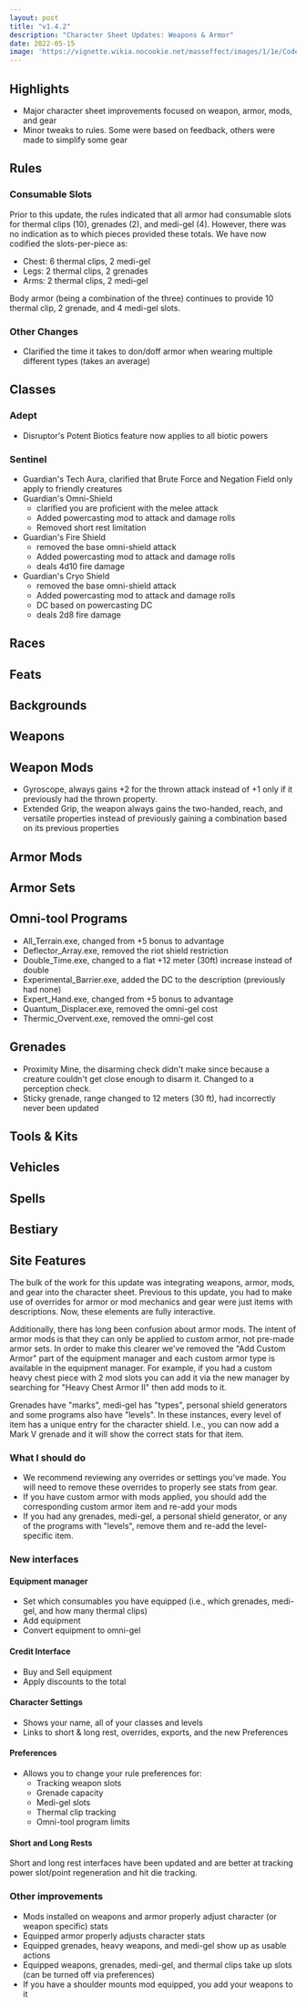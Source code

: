 ```yaml
---
layout: post
title: "v1.4.2"
description: "Character Sheet Updates: Weapons & Armor"
date: 2022-05-15
image: 'https://vignette.wikia.nocookie.net/masseffect/images/1/1e/Codex_ME_-_Upgrades.png/revision/latest?cb=20210715160429'
---
```


## Highlights

- Major character sheet improvements focused on weapon, armor, mods, and gear
- Minor tweaks to rules. Some were based on feedback, others were made to simplify some gear

## Rules

### Consumable Slots
Prior to this update, the rules indicated that all armor had consumable slots for thermal clips (10), grenades (2), and medi-gel (4).
However, there was no indication as to which pieces provided these totals. We have now codified the slots-per-piece as:

- Chest: 6 thermal clips, 2 medi-gel
- Legs: 2 thermal clips, 2 grenades
- Arms: 2 thermal clips, 2 medi-gel

Body armor (being a combination of the three) continues to provide 10 thermal clip, 2 grenade, and 4 medi-gel slots.

### Other Changes

- Clarified the time it takes to don/doff armor when wearing multiple different types (takes an average)

## Classes

### Adept

- Disruptor's Potent Biotics feature now applies to all biotic powers

### Sentinel

- Guardian's Tech Aura, clarified that Brute Force and Negation Field only apply to friendly creatures
- Guardian's Omni-Shield
  - clarified you are proficient with the melee attack
  - Added powercasting mod to attack and damage rolls
  - Removed short rest limitation
- Guardian's Fire Shield
  - removed the base omni-shield attack
  - Added powercasting mod to attack and damage rolls
  - deals 4d10 fire damage
- Guardian's Cryo Shield
  - removed the base omni-shield attack
  - Added powercasting mod to attack and damage rolls
  - DC based on powercasting DC
  - deals 2d8 fire damage

## Races

## Feats

## Backgrounds

## Weapons

## Weapon Mods

- Gyroscope, always gains +2 for the thrown attack instead of +1 only if it previously had the thrown property.
- Extended Grip, the weapon always gains the two-handed, reach, and versatile properties instead of previously gaining a combination based on its previous properties

## Armor Mods

## Armor Sets

## Omni-tool Programs

- All_Terrain.exe, changed from +5 bonus to advantage
- Deflector_Array.exe, removed the riot shield restriction
- Double_Time.exe, changed to a flat +12 meter (30ft) increase instead of double
- Experimental_Barrier.exe, added the DC to the description (previously had none)
- Expert_Hand.exe, changed from +5 bonus to advantage
- Quantum_Displacer.exe, removed the omni-gel cost
- Thermic_Overvent.exe, removed the omni-gel cost

## Grenades

- Proximity Mine, the disarming check didn't make since because a creature couldn't get close enough to disarm it. Changed to a perception check.
- Sticky grenade, range changed to 12 meters (30 ft), had incorrectly never been updated

## Tools & Kits

## Vehicles

## Spells

## Bestiary

## Site Features

The bulk of the work for this update was integrating weapons, armor, mods, and gear into the character sheet. Previous to this
update, you had to make use of overrides for armor or mod mechanics and gear were just items with descriptions. Now, these
elements are fully interactive.

Additionally, there has long been confusion about armor mods. The intent of armor mods is that they can only be applied to
_custom_ armor, not pre-made armor sets. In order to make this clearer we've removed the "Add Custom Armor" part of the equipment manager
and each custom armor type is available in the equipment manager. For example, if you had a custom heavy chest piece with 2 mod slots
you can add it via the new manager by searching for "Heavy Chest Armor II" then add mods to it.

Grenades have "marks", medi-gel has "types", personal shield generators and some programs also have "levels". In these
instances, every level of item has a unique entry for the character shield. I.e., you can now add a Mark V grenade and
it will show the correct stats for that item.

### What I should do

- We recommend reviewing any overrides or settings you've made. You will need to remove these overrides to properly see
stats from gear.
- If you have custom armor with mods applied, you should add the corresponding custom armor item and re-add your mods
- If you had any grenades, medi-gel, a personal shield generator, or any of the programs with "levels", remove them and re-add
the level-specific item.

### New interfaces

#### Equipment manager

- Set which consumables you have equipped (i.e., which grenades, medi-gel, and how many thermal clips)
- Add equipment
- Convert equipment to omni-gel

#### Credit Interface

- Buy and Sell equipment
- Apply discounts to the total

#### Character Settings

- Shows your name, all of your classes and levels
- Links to short & long rest, overrides, exports, and the new Preferences

#### Preferences

- Allows you to change your rule preferences for:
  - Tracking weapon slots
  - Grenade capacity
  - Medi-gel slots
  - Thermal clip tracking
  - Omni-tool program limits

#### Short and Long Rests
Short and long rest interfaces have been updated and are better at tracking power slot/point regeneration and hit die tracking.

### Other improvements
- Mods installed on weapons and armor properly adjust character (or weapon specific) stats
- Equipped armor properly adjusts character stats
- Equipped grenades, heavy weapons, and medi-gel show up as usable actions
- Equipped weapons, grenades, medi-gel, and thermal clips take up slots (can be turned off via preferences)
- If you have a shoulder mounts mod equipped, you add your weapons to it
